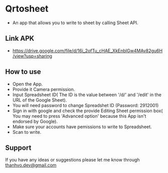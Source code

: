 Qrtosheet
=========================

- An app that allows you to write to sheet by calling Sheet API.

Link APK
------------

- https://drive.google.com/file/d/16i_2ofTu_cHAE_XkEnbIGw4MAv82gu6H/view?usp=sharing

How to use
---------------

- Open the App.
- Provide it Camera permission.
- Input Spreadsheet ID( The ID is the value between '/d/' and '/edit' in the URL of the Google Sheet). 
- You will need password to change Spreadshet ID (Password: 2912001)
- Sign in with google and check the provide Editing Sheet permission box( You may need to press 'Advanced option' because this App isn't endorsed by Google).
- Make sure your accounts have pemissions to write to Spreadsheet.
- Scan to write.

<!-- Screenshots
-----------
![Screenshot](Screenshots/screenshot6.png)
![Screenshot](Screenshots/screenshot2.png)
![Screenshot](Screenshots/screenshot3.png)
![Screenshot](Screenshots/screenshot5.png)
![Screenshot](Screenshots/screenshot4.png)
![Screenshot](Screenshots/screenshot1.png)
 -->
Support
-------

If you have any ideas or suggestions please let me know through thanhvo.dev@gmail.com
